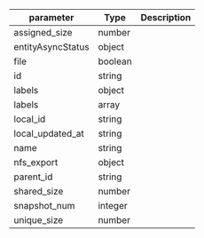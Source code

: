 | parameter | Type | Description |
| ----------- | ----------- |----------- |
| assigned_size  |  number  |    |
| entityAsyncStatus  |  object  |    |
| file  |  boolean  |    |
| id  |  string  |    |
| labels  |  object  |    |
| labels  |  array  |    |
| local_id  |  string  |    |
| local_updated_at  |  string  |    |
| name  |  string  |    |
| nfs_export  |  object  |    |
| parent_id  |  string  |    |
| shared_size  |  number  |    |
| snapshot_num  |  integer  |    |
| unique_size  |  number  |    |